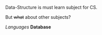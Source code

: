 Data-Structure is must learn subject for CS.

But ~~what~~ about other subjects?

_Languages_
**Database**

